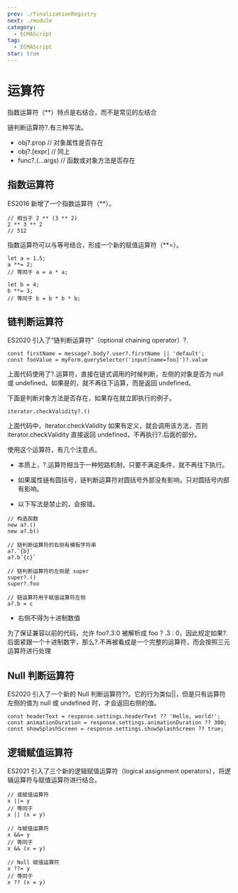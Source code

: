 ```yaml
---
prev: ./finalizationRegistry
next: ./module
category:
  - ECMAScript
tag:
  - ECMAScript
star: true
---
```


# 运算符

指数运算符（\*\*）特点是右结合，而不是常见的左结合

链判断运算符?.有三种写法。

- obj?.prop // 对象属性是否存在
- obj?.[expr] // 同上
- func?.(...args) // 函数或对象方法是否存在

<!-- more -->

## 指数运算符

ES2016 新增了一个指数运算符（\*\*）。

```js:no-line-numbers
// 相当于 2 ** (3 ** 2)
2 ** 3 ** 2
// 512
```

指数运算符可以与等号结合，形成一个新的赋值运算符（\*\*=）。

```js:no-line-numbers
let a = 1.5;
a **= 2;
// 等同于 a = a * a;

let b = 4;
b **= 3;
// 等同于 b = b * b * b;
```

## 链判断运算符

ES2020 引入了“链判断运算符”（optional chaining operator）?.

```js:no-line-numbers
const firstName = message?.body?.user?.firstName || 'default';
const fooValue = myForm.querySelector('input[name=foo]')?.value
```

上面代码使用了?.运算符，直接在链式调用的时候判断，左侧的对象是否为 null 或 undefined。如果是的，就不再往下运算，而是返回 undefined。

下面是判断对象方法是否存在，如果存在就立即执行的例子。

```js:no-line-numbers
iterator.checkValidity?.()
```

上面代码中，iterator.checkValidity 如果有定义，就会调用该方法，否则 iterator.checkValidity 直接返回 undefined，不再执行?.后面的部分。

使用这个运算符，有几个注意点。

- 本质上，?.运算符相当于一种短路机制，只要不满足条件，就不再往下执行。

- 如果属性链有圆括号，链判断运算符对圆括号外部没有影响，只对圆括号内部有影响。

- 以下写法是禁止的，会报错。

```js:no-line-numbers
// 构造函数
new a?.()
new a?.b()

// 链判断运算符的右侧有模板字符串
a?.`{b}`
a?.b`{c}`

// 链判断运算符的左侧是 super
super?.()
super?.foo

// 链运算符用于赋值运算符左侧
a?.b = c
```

- 右侧不得为十进制数值

为了保证兼容以前的代码，允许 foo?.3:0 被解析成 foo ? .3 : 0，因此规定如果?.后面紧跟一个十进制数字，那么?.不再被看成是一个完整的运算符，而会按照三元运算符进行处理

## Null 判断运算符

ES2020 引入了一个新的 Null 判断运算符??。它的行为类似||，但是只有运算符左侧的值为 null 或 undefined 时，才会返回右侧的值。

```js:no-line-numbers
const headerText = response.settings.headerText ?? 'Hello, world!';
const animationDuration = response.settings.animationDuration ?? 300;
const showSplashScreen = response.settings.showSplashScreen ?? true;
```

## 逻辑赋值运算符

ES2021 引入了三个新的逻辑赋值运算符（logical assignment operators），将逻辑运算符与赋值运算符进行结合。

```js:no-line-numbers
// 或赋值运算符
x ||= y
// 等同于
x || (x = y)

// 与赋值运算符
x &&= y
// 等同于
x && (x = y)

// Null 赋值运算符
x ??= y
// 等同于
x ?? (x = y)
```
